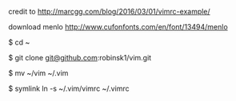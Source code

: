 credit to http://marcgg.com/blog/2016/03/01/vimrc-example/

download menlo http://www.cufonfonts.com/en/font/13494/menlo

$ cd ~

$ git clone git@github.com:robinsk1/vim.git 

$ mv ~/vim ~/.vim

$ symlink ln -s ~/.vim/vimrc ~/.vimrc
